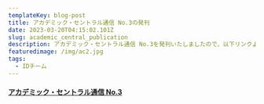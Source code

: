 ```yaml
---
templateKey: blog-post
title: アカデミック・セントラル通信 No.3の発刊
date: 2023-03-20T04:15:02.101Z
slug: academic_central_publication
description: アカデミック・セントラル通信 No.3を発刊いたしましたので、以下リンクよりご覧ください。
featuredimage: /img/ac2.jpg
tags:
  - IDチーム
---
```

#### [**アカデミック・セントラル通信 No.3**](https://ac.thers.ac.jp/files/acno.3.pdf)
